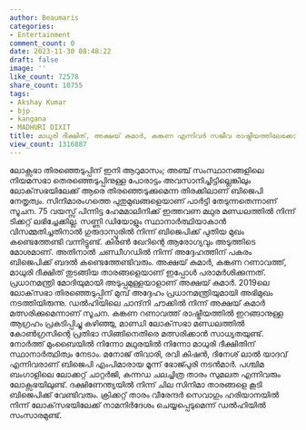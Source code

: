 ```yaml
---
author: Beaumaris
categories:
- Entertainment
comment_count: 0
date: 2023-11-30 08:48:22
draft: false
image: ''
like_count: 72578
share_count: 10755
tags:
- Akshay Kumar
- bjp
- kangana
- MADHURI DIXIT
title: മാധുരി ദീക്ഷിത്, അക്ഷയ് കുമാർ, കങ്കണ എന്നിവർ സജീവ രാഷ്ട്രീയത്തിലേക്കോ ?
view_count: 1316887
---
```


ലോക്സഭാ തിരഞ്ഞെടുപ്പിന് ഇനി ആറുമാസം; അഞ്ച് സംസ്ഥാനങ്ങളിലെ നിയമസഭാ തെരഞ്ഞെടുപ്പിനുള്ള പോരാട്ടം അവസാനിച്ചിട്ടില്ലെങ്കിലും ലോക്‌സഭയിലേക്ക് ആരെ തിരഞ്ഞെടുക്കുമെന്ന തിരക്കിലാണ് ബിജെപി നേതൃത്വം. സിനിമാരംഗത്തെ പുതുമുഖങ്ങളെയാണ് പാർട്ടി തേടുന്നതെന്നാണ് സൂചന. 75 വയസ്സ് പിന്നിട്ട ഹേമമാലിനിക്ക് ഇത്തവണ മഥുര മണ്ഡലത്തിൽ നിന്ന് ടിക്കറ്റ് ലഭിച്ചേക്കില്ല. സണ്ണി ഡിയോളും സ്ഥാനാർത്ഥിയാകാൻ വിസമ്മതിച്ചതിനാൽ ഗുരുദാസ്പൂരിൽ നിന്ന് ബിജെപിക്ക് പുതിയ മുഖം കണ്ടെത്തേണ്ടി വന്നിട്ടുണ്ട്. കിരൺ ഖേറിന്റെ ആരോഗ്യവും അടുത്തിടെ മോശമാണ്. അതിനാൽ ചണ്ഡീഗഡിൽ നിന്ന് അദ്ദേഹത്തിന് പകരം ബിജെപിക്ക് ബദൽ കണ്ടെത്തേണ്ടിവരും. അക്ഷയ് കുമാർ, കങ്കണ റണാവത്ത്, മാധുരി ദീക്ഷിത് തുടങ്ങിയ താരങ്ങളെയാണ് ഇപ്പോൾ പരാമർശിക്കുന്നത്. പ്രധാനമന്ത്രി മോദിയുമായി അടുപ്പമുള്ളയാളാണ് അക്ഷയ് കുമാർ. 2019ലെ ലോക്‌സഭാ തിരഞ്ഞെടുപ്പിന് മുമ്പ് അദ്ദേഹം പ്രധാനമന്ത്രിയുമായി അഭിമുഖം നടത്തിയിരുന്നു. ഡൽഹിയിലെ ചാന്ദ്‌നി ചൗക്കിൽ നിന്ന് അക്ഷയ് കുമാർ മത്സരിക്കുമെന്നാണ് സൂചന. കങ്കണ റണാവത്ത് രാഷ്ട്രീയത്തിൽ ഇറങ്ങാനുള്ള ആഗ്രഹം പ്രകടിപ്പിച്ചു കഴിഞ്ഞു, മാണ്ഡി ലോക്‌സഭാ മണ്ഡലത്തിൽ കോൺഗ്രസിന്റെ പ്രതിഭാ സിങ്ങിനെതിരെ മത്സരിക്കാൻ സാധ്യതയുണ്ട്. നോർത്ത് മുംബൈയിൽ നിന്നോ മഥുരയിൽ നിന്നോ മാധുരി ദീക്ഷിതിന് സ്ഥാനാർത്ഥിത്വം നേടാം. മനോജ് തിവാരി, രവി കിഷൻ, ദിനേശ് ലാൽ യാദവ് എന്നിവരാണ് ബിജെപി എംപിമാരായ മൂന്ന് ഭോജ്പുരി നടൻമാർ. പശ്ചിമ ബംഗാളിലെ ലോക്കറ്റ് ചാറ്റർജി, കന്നഡ ചലച്ചിത്ര താരം സുമലത എന്നിവരും ലോക്സഭയിലുണ്ട്. ദക്ഷിണേന്ത്യയിൽ നിന്ന് ചില സിനിമാ താരങ്ങളെ കൂടി ബിജെപിക്ക് വേണ്ടിവരും. ക്രിക്കറ്റ് താരം വീരേന്ദർ സെവാഗും ഹരിയാനയിൽ നിന്ന് ലോക്‌സഭയിലേക്ക് നാമനിർദേശം ചെയ്യപ്പെടുമെന്ന് ഡൽഹിയിൽ സംസാരമുണ്ട്.